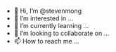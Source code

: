 - 👋 Hi, I’m @stevenmong
- 👀 I’m interested in ...
- 🌱 I’m currently learning ...
- 💞️ I’m looking to collaborate on ...
- 📫 How to reach me ...

<!---
stevenmong/stevenmong is a ✨ special ✨ repository because its `README.md` (this file) appears on your GitHub profile.
You can click the Preview link to take a look at your changes.
--->

